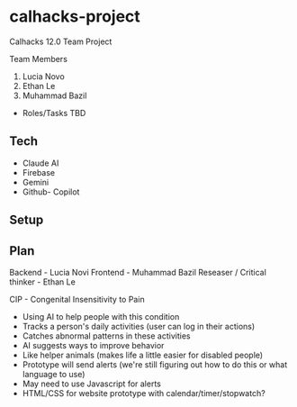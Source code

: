# calhacks-project
Calhacks 12.0 Team Project

Team Members
1. Lucia Novo
2. Ethan Le
3. Muhammad Bazil
- Roles/Tasks TBD

## Tech
- Claude AI
- Firebase
- Gemini
- Github- Copilot 
## Setup

## Plan
Backend - Lucia Novi
Frontend - Muhammad Bazil
Reseaser / Critical thinker - Ethan Le

CIP - Congenital Insensitivity to Pain
- Using AI to help people with this condition
- Tracks a person's daily activities (user can log in their actions)
- Catches abnormal patterns in these activities
- AI suggests ways to improve behavior
- Like helper animals (makes life a little easier for disabled people)
- Prototype will send alerts (we're still figuring out how to do this or what language to use)
- May need to use Javascript for alerts
- HTML/CSS for website prototype with calendar/timer/stopwatch?
